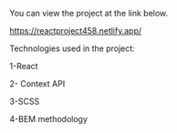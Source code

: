 You can view the project at the link below.

https://reactproject458.netlify.app/

Technologies used in the project:

1-React

2- Context API

3-SCSS

4-BEM methodology
